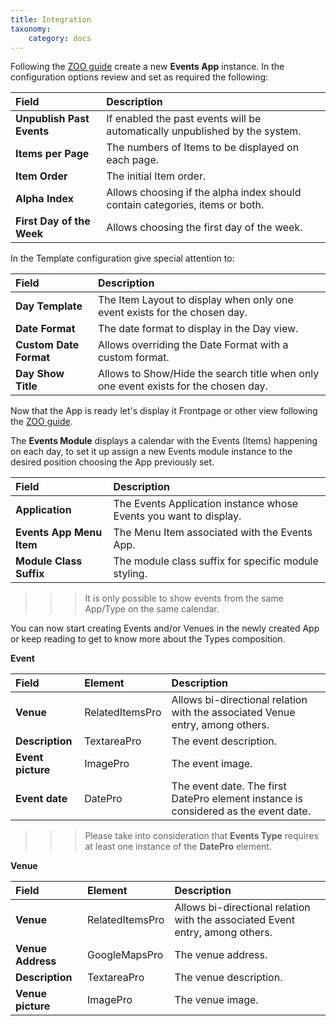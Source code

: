 ```yaml
---
title: Integration
taxonomy:
    category: docs
---
```


Following the [ZOO guide](http://www.yootheme.com/zoo/documentation/getting-started/create-a-new-app-instance) create a new **Events App** instance. In the configuration options review and set as required the following:

| Field       | Description |
| :---------- | :---------- |
| **Unpublish Past Events** | If enabled the past events will be automatically unpublished by the system. |
| **Items per Page** | The numbers of Items to be displayed on each page. |
| **Item Order** | The initial Item order. |
| **Alpha Index** | Allows choosing if the alpha index should contain categories, items or both. |
| **First Day of the Week** | Allows choosing the first day of the week. |

In the Template configuration give special attention to:

| Field       | Description |
| :---------- | :---------- |
| **Day Template** | The Item Layout to display when only one event exists for the chosen day. |
| **Date Format** | The date format to display in the Day view. |
| **Custom Date Format** | Allows overriding the Date Format with a custom format. |
| **Day Show Title** | Allows to Show/Hide the search title when only one event exists for the chosen day. |

Now that the App is ready let's display it Frontpage or other view following the [ZOO guide](http://www.yootheme.com/zoo/documentation/getting-started/how-to-create-a-joomla-menu-link).

The **Events Module** displays a calendar with the Events (Items) happening on each day, to set it up assign a new Events module instance to the desired position choosing the App previously set.

| Field       | Description |
| :---------- | :---------- |
| **Application** | The Events Application instance whose Events you want to display. |
| **Events App Menu Item** | The Menu Item associated with the Events App. |
| **Module Class Suffix** | The module class suffix for specific module styling. |

>>> It is only possible to show events from the same App/Type on the same calendar.

You can now start creating Events and/or Venues in the newly created App or keep reading to get to know more about the Types composition.

**Event**

| Field       | Element | Description |
| :---------- | :---------- | :---------- |
| **Venue** | RelatedItemsPro | Allows bi-directional relation with the associated Venue entry, among others. |
| **Description** | TextareaPro | The event description. |
| **Event picture** | ImagePro | The event image. |
| **Event date** | DatePro | The event date. The first DatePro element instance is considered as the event date. |

>>> Please take into consideration that **Events Type** requires at least one instance of the **DatePro** element.

**Venue**

| Field       | Element | Description |
| :---------- | :---------- | :---------- |
| **Venue** | RelatedItemsPro | Allows bi-directional relation with the associated Event entry, among others. |
| **Venue Address** | GoogleMapsPro | The venue address. |
| **Description** | TextareaPro | The venue description. |
| **Venue picture** | ImagePro | The venue image. |
